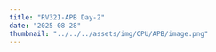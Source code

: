 ```yaml
---
title: "RV32I-APB Day-2"
date: "2025-08-28"
thumbnail: "../../../assets/img/CPU/APB/image.png"
---
```

